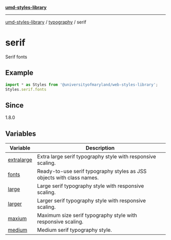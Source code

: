 [**umd-styles-library**](../../../README.md)

***

[umd-styles-library](../../../modules.md) / [typography](../../README.md) / serif

# serif

Serif fonts

## Example

```typescript
import * as Styles from '@universityofmaryland/web-styles-library';
Styles.serif.fonts
```

## Since

1.8.0

## Variables

| Variable | Description |
| ------ | ------ |
| [extralarge](variables/extralarge.md) | Extra large serif typography style with responsive scaling. |
| [fonts](variables/fonts.md) | Ready-to-use serif typography styles as JSS objects with class names. |
| [large](variables/large.md) | Large serif typography style with responsive scaling. |
| [larger](variables/larger.md) | Larger serif typography style with responsive scaling. |
| [maxium](variables/maxium.md) | Maximum size serif typography style with responsive scaling. |
| [medium](variables/medium.md) | Medium serif typography style. |
